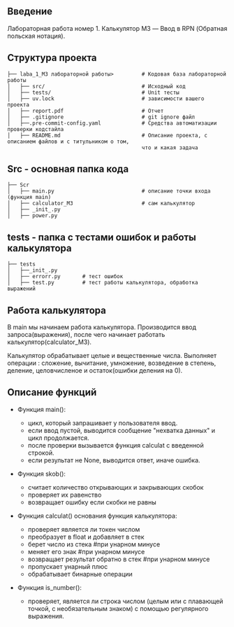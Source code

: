 ## Введение
Лабораторная работа номер 1. 
Калькулятор M3 — Ввод в RPN (Обратная польская нотация).


## Структура проекта
   
    ├── laba_1_M3 лабораторной работы>         # Кодовая база лабораторной работы
    │   ├── src/                               # Исходный код
    │   ├── tests/                             # Unit тесты
    │   ├── uv.lock                            # зависимости вашего проекта
    │   ├── report.pdf                         # Отчет
    │   ├── .gitignore                         # git ignore файл
    │   ├──.pre-commit-config.yaml             # Средства автоматизации проверки кодстайла
    │   ├── README.md                          # Описание проекта, с описанием файлов и с титульником о том,
                                               что и какая задача
## Src - основная папка кода
  
    ├── Scr         
    │   ├── main.py                            # описание точки входа (функция main)
    │   ├── calculator_M3                      # сам калькулятор
    │   ├── _init_.py                         
    │   ├── power.py 

## tests - папка с тестами ошибок и работы калькулятора

    ├── tests         
    │   ├──_init_.py                           
    │   ├── errorr.py       # тест ошибок
    │   ├── test.py         # тест работы калькулятора, обработка выражений


## Работа калькулятора

В main мы начинаем работа калькулятора. Производится ввод запроса(выражения), после чего начинает работать калькулятор(calculator_M3).

Калькулятор обрабатывает целые и вещественные числа.
Выполняет операции : сложение, вычитание, умножение, возведение в степень, деление, целовчисленое и остаток(ошибки деления на 0).

 ## Описание функций
 - Функция main():

    - цикл, который запрашивает у пользователя ввод.
    - если ввод пустой, выводится сообщение "нехватка данных" и цикл продолжается.
    - после проверки вызывается функция calculat с введенной строкой.
    - если результат не None, выводится ответ, иначе ошибка.

- Функция skob():
    - считает количество открывающих и закрывающих скобок
    - проверяет их равенство 
    - возвращает ошибку если скобки не равны

- Функция calculat()  основания функция калькулятора:
    - проверяет является ли токен числом
    - преобразует в float и добавляет в стек
    - берет число из стека #при унарном минусе
    - меняет его знак #при унарном минусе
    - возвращает результат обратно в стек #при унарном минусе
    - пропускает унарный плюс
    - обрабатывает бинарные операции 
    
- Функция is_number():
    - проверяет, является ли строка числом (целым или с плавающей    точкой, с необязательным знаком) с помощью регулярного выражения.
